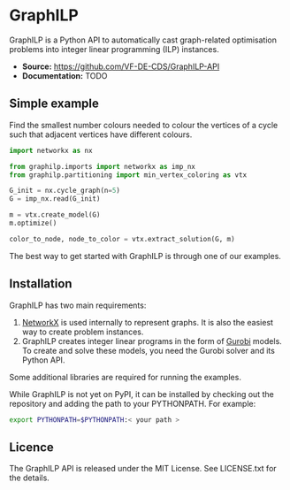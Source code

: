 GraphILP
========

GraphILP is a Python API to automatically cast graph-related optimisation problems into integer linear programming (ILP) instances.

* **Source:** https://github.com/VF-DE-CDS/GraphILP-API
* **Documentation:** TODO

Simple example
-------------------

Find the smallest number colours needed to colour the vertices of a cycle such that adjacent vertices have different colours.

```python
import networkx as nx

from graphilp.imports import networkx as imp_nx
from graphilp.partitioning import min_vertex_coloring as vtx

G_init = nx.cycle_graph(n=5)
G = imp_nx.read(G_init)

m = vtx.create_model(G)
m.optimize()

color_to_node, node_to_color = vtx.extract_solution(G, m)
```

The best way to get started with GraphILP is through one of our examples.

Installation
-------------

GraphILP has two main requirements: 

1. [NetworkX](https://networkx.org) is used internally to represent graphs. It is also the easiest way to create problem instances.
2. GraphILP creates integer linear programs in the form of [Gurobi](https://www.gurobi.com) models. To create and solve these models, you need the Gurobi solver and its Python API.

Some additional libraries are required for running the examples.

While GraphILP is not yet on PyPI, it can be installed by checking out the repository and adding the path to your PYTHONPATH.
For example:

```bash
export PYTHONPATH=$PYTHONPATH:< your path >
```

Licence
---------

The GraphILP API is released under the MIT License. See LICENSE.txt for the details.
